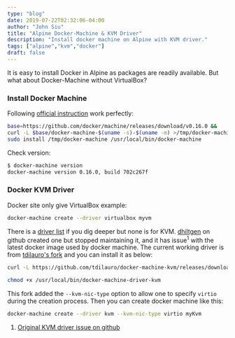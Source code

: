 ```yaml
---
type: "blog"
date: 2019-07-22T02:32:06-04:00
author: "John Siu"
title: "Alpine Docker-Machine & KVM Driver"
description: "Install docker machine on Alpine with KVM driver."
tags: ["alpine","kvm","docker"]
draft: false
---
```


It is easy to install Docker in Alpine as packages are readily available. But what about Docker-Machine without VirtualBox?
<!--more-->

### Install Docker Machine

Following [official instruction](https://docs.docker.com/machine/install-machine/) work perfectly:

```zsh
base=https://github.com/docker/machine/releases/download/v0.16.0 &&
curl -L $base/docker-machine-$(uname -s)-$(uname -m) >/tmp/docker-machine &&
sudo install /tmp/docker-machine /usr/local/bin/docker-machine
```

Check version:

```zsh
$ docker-machine version
docker-machine version 0.16.0, build 702c267f
```

### Docker KVM Driver

Docker site only give VirtualBox example:

```zsh
docker-machine create --driver virtualbox myvm
```

There is a [driver list](https://docs.docker.com/machine/drivers/) if you dig deeper but none is for KVM. [dhiltgen](https://github.com/dhiltgen/docker-machine-kvm) on github created one but stopped maintaining it, and it has issue<sup>1</sup> with the latest docker image used by docker machine. The current working driver is from [tdilauro's fork](https://github.com/tdilauro/docker-machine-kvm) and you can install it as below:

```zsh
curl -L https://github.com/tdilauro/docker-machine-kvm/releases/download/v0.10.1/docker-machine-driver-kvm-alpine3.4 > /usr/local/bin/docker-machine-driver-kvm

chmod +x /usr/local/bin/docker-machine-driver-kvm
```

This fork added the `--kvm-nic-type` option to allow one to specify `virtio` during the creation process. Then you can create docker machine like this:

```zsh
docker-machine create --driver kvm --kvm-nic-type virtio myKvm
```

1. [Original KVM driver issue on github](https://github.com/dhiltgen/docker-machine-kvm/issues/72)